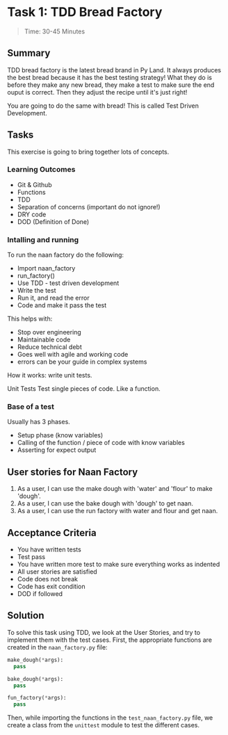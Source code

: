 # Task 1: TDD Bread Factory
> Time: 30-45 Minutes

## Summary
TDD bread factory is the latest bread brand in Py Land.
It always produces the best bread because it has the best testing strategy!
What they do is before they make any new bread, they make a test to make sure the end ouput is correct.
Then they adjust the recipe until it's just right!

You are going to do the same with bread! This is called Test Driven Development.

## Tasks
This exercise is going to bring together lots of concepts.
### Learning Outcomes
- Git & Github
- Functions
- TDD
- Separation of concerns (important do not ignore!)
- DRY code
- DOD (Definition of Done)

### Intalling and running
To run the naan factory do the following:

- Import naan_factory
- run_factory()
- Use TDD - test driven development
- Write the test
- Run it, and read the error
- Code and make it pass the test

This helps with:
- Stop over engineering
- Maintainable code
- Reduce technical debt
- Goes well with agile and working code
- errors can be your guide in complex systems

How it works: write unit tests.

Unit Tests
Test single pieces of code. Like a function.

### Base of a test
Usually has 3 phases.
- Setup phase (know variables)
- Calling of the function / piece of code with know variables
- Asserting for expect output

## User stories for Naan Factory
1. As a user, I can use the make dough with 'water' and 'flour' to make 'dough'.
2. As a user, I can use the bake dough with 'dough' to get naan.
3. As a user, I can use the run factory with water and flour and get naan.

## Acceptance Criteria
- You have written tests
- Test pass
- You have written more test to make sure everything works as indented
- All user stories are satisfied
- Code does not break
- Code has exit condition
- DOD if followed

## Solution
To solve this task using TDD, we look at the User Stories, and try to implement them with the test cases.
First, the appropriate functions are created in the `naan_factory.py` file:
```python
make_dough(*args):
  pass

bake_dough(*args):
  pass

fun_factory(*args):
  pass
```
Then, while importing the functions in the `test_naan_factory.py` file, we create a class from the `unittest`  module to test the different cases.



